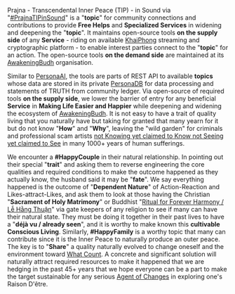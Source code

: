 Prajna - Transcendental Inner Peace (TIP) - in Sound via "<a href="https://blog.khaiphong.io/2017/12/nature-of-things.html#Section_2.1" target="_blank">#PrajnaTIPinSound</a>" is a "<b>topic</b>" for community connections and contributions to provide <b>Free Helps</b> and <b>Specialized Services</b> in widening and deepening the "<b>topic</b>". It maintains open-source tools <b>on the supply side</b> of any <b>Service</b> - riding on available <a href="https://github.com/khaiphong/" target="_blank">KhaiPhong</a> streaming and cryptographic platform - to enable interest parties connect to the "<b>topic</b>" for an action. The open-source tools <b>on the demand side</b> are maintained at its <a href="https://github.com/awakeningbubh/prajnatipinsound" target="_blank">AwakeningBudh</a> organisation.

Similar to <a href="https://github.com/khaiphong/personaai" target="_blank">PersonaAI</a>, the tools are parts of REST API to available <b>topics</b> whose data are stored in its private <a href="https://github.com/khaiphong/personadb" target="_blank">PersonaDB</a> for data processing and statements of TRUTH from community ledger. Via open-source of required tools <b>on the supply side</b>, we lower the barrier of entry for any beneficial <b>Service</b> in <b>Making Life Easier and Happier</b> while deepening and widening the ecosystem of <a href="https://github.com/awakeningbudh/" target="_blank">AwakeningBudh</a>. It is not easy to have a trait of quality living that you naturally have but taking for granted that many yearn for it but do not know "<b>How</b>" and "<b>Why</b>", leaving the "wild garden" for criminals and professional scam artists <a href="https://blog.khaiphong.io/2017/12/references.html#D19" target="_blank">not Knowing yet claimed to Know not Seeing yet claimed to See</a> in many 1000+ years of human sufferings.

We encounter a <b>#HappyCouple</b> in their natural relationship. In pointing out their special "<b>trait</b>" and asking them to reverse engineering the core qualities and required conditions to make the outcome happened as they actually know, the husband said it may be "<b>fate</b>". We say everything happened is the outcome of "<b>Dependent Nature</b>" of Action-Reaction and Likes-attract-Likes, and ask them to look at those having the Christian "<b>Sacrament of Holy Matrimony</b>" or Buddhist "<a href="https://blog.khaiphong.io/2017/12/a-light-out-of-darkness.html#Section_1.1" target="_blank">Ritual for Forever Harmony / Lễ Hằng Thuận</a>" via gate keepers of any religion to see if many can have their natural state. They must be doing it together in their past lives to have a "<b>déjà vu / already seen</b>", and it is worthy to make known this <b>cultivable Conscious Living</b>. Similarly, <b>#HappyFamily</b> is a worthy topic that many can contribute since it is the Inner Peace to naturally produce an outer peace. The key is to "<b>Share</b>" a quality naturally evolved to change oneself and the environment toward <a href="https://blog.khaiphong.io/2017/12/references.html#R23" target="_blank">What Count</a>. A concrete and significant solution will naturally attract required resources to make it happened that we are hedging in the past 45+ years that we hope everyone can be a part to make the target sustainable for any serious <a href="https://blog.khaiphong.io/2017/12/agent-of-changes.html" target="_blank">Agent of Changes</a> in exploring one's Raison D'être.
